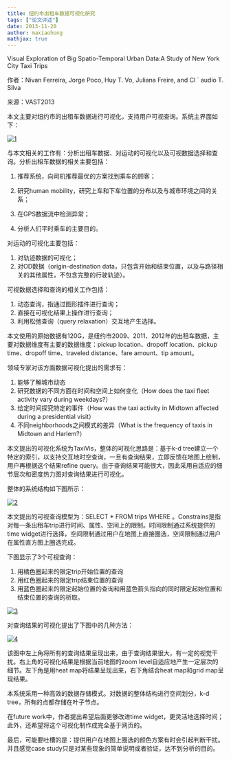```yaml
---
title: 纽约市出租车数据可视化研究
tags: ["论文评述"]
date: 2013-11-20
author: maxiaohong
mathjax: true
---
```


Visual Exploration of Big Spatio-Temporal Urban Data:A Study of New York City Taxi Trips

作者：Nivan Ferreira, Jorge Poco, Huy T. Vo, Juliana Freire, and Cl ´ audio T. Silva

来源：VAST2013

本文主要对纽约市的出租车数据进行可视化，支持用户可视查询。系统主界面如下：

[![1](http://www.cad.zju.edu.cn/home/vagblog/wp-content/uploads/2013/11/1.png)](http://www.cad.zju.edu.cn/home/vagblog/wp-content/uploads/2013/11/1.png)

与本文相关的工作有：分析出租车数据、对运动的可视化以及可视数据选择和查询。分析出租车数据的相关主要包括：

1. 推荐系统，向司机推荐最优的方案找到乘车的顾客；

2. 研究human mobility，研究上车和下车位置的分布以及与城市环境之间的关系；

3. 在GPS数据流中检测异常；

4. 分析人们平时乘车的主要目的。

对运动的可视化主要包括：

1. 对轨迹数据的可视化；
2. 对OD数据（origin-destination data，只包含开始和结束位置，以及与路径相关的其他属性，不包含完整的行驶轨迹）。

可视数据选择和查询的相关工作包括：

1. 动态查询，指通过图形插件进行查询；
2. 直接在可视化结果上操作进行查询；
3. 利用松弛查询（query relaxation）交互地产生选择。

本文使用的原始数据有120G，是纽约市2009、2011、2012年的出租车数据，主要对数据维度有主要的数据维度：pickup location、dropoff location、pickup time、dropoff time、traveled distance、fare amount、tip amount。

领域专家对该方面数据可视化提出的需求有：

1. 能够了解城市动态
2. 研究数据的不同方面在时间和空间上如何变化（How does the taxi fleet activity vary during weekdays?）
3. 给定时间探究特定的事件（How was the taxi activity in Midtown affected during a presidential visit）
4. 不同neighborhoods之间模式的差异（What is the frequency of taxis in Midtown and Harlem?）

本文提出的可视化系统为TaxiVis，整体的可视化思路是：基于k-d tree建立一个特定的索引，以支持交互地时空查询，一旦有查询结果，立即反馈在地图上绘制，用户再根据这个结果refine query。由于查询结果可能很大，因此采用自适应的细节层次和密度热力图对查询结果进行可视化。

整体的系统结构如下图所示：

[![2](http://www.cad.zju.edu.cn/home/vagblog/wp-content/uploads/2013/11/2.png)](http://www.cad.zju.edu.cn/home/vagblog/wp-content/uploads/2013/11/2.png)

本文提出的可视查询模型为：SELECT *  FROM trips WHERE <constraints>。Constrains是指对每一条出租车trip进行时间、属性、空间上的限制。时间限制通过系统提供的time widget进行选择，空间限制通过用户在地图上直接圈选，空间限制通过用户在属性直方图上圈选完成。

下图显示了3个可视查询：

1. 用橘色圈起来的限定trip开始位置的查询
2. 用红色圈起来的限定trip结束位置的查询
3. 用蓝色圈起来的限定起始位置的查询和用蓝色箭头指向的同时限定起始位置和结束位置的查询的析取。

[![3](http://www.cad.zju.edu.cn/home/vagblog/wp-content/uploads/2013/11/3.png)](http://www.cad.zju.edu.cn/home/vagblog/wp-content/uploads/2013/11/3.png)

对查询结果的可视化提出了下图中的几种方法：

[![4](http://www.cad.zju.edu.cn/home/vagblog/wp-content/uploads/2013/11/4.png)](http://www.cad.zju.edu.cn/home/vagblog/wp-content/uploads/2013/11/4.png)

该图中左上角将所有的查询结果呈现出来，由于查询结果很大，有一定的视觉干扰。右上角的可视化结果是根据当前地图的zoom level自适应地产生一定层次的细节。左下角是用heat map将结果呈现出来，右下角结合heat map和grid map呈现结果。

本系统采用一种高效的数据存储模式。对数据的整体结构进行空间划分，k-d tree，所有的点都存储在叶子节点。

在future work中，作者提出希望后面更够改进time widget，更灵活地选择时间；此外，还希望将这个可视化制作成完全基于网页的。

最后，可能要吐槽的是：提供用户在地图上圈选的颜色方案有时会引起判断干扰。并且感觉case study只是对某些现象的简单说明或者验证，达不到分析的目的。


